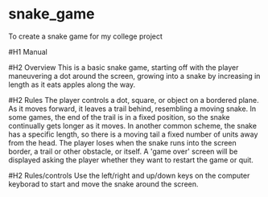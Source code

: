 # snake_game
To create a snake game for my college project

#H1 Manual

#H2 Overview
This is a basic snake game, starting off with the player maneuvering a dot around the screen, growing into a snake by increasing in length as it eats apples along the way.

#H2 Rules 
The player controls a dot, square, or object on a bordered plane. As it moves forward, it leaves a trail behind, resembling a moving snake. In some games, the end of the trail is in a fixed position, so the snake continually gets longer as it moves. In another common scheme, the snake has a specific length, so there is a moving tail a fixed number of units away from the head. The player loses when the snake runs into the screen border, a trail or other obstacle, or itself. A 'game over' screen will be displayed asking the player whether they want to restart the game or quit.


#H2 Rules/controls
Use the left/right and up/down keys on the computer keyborad to start and move the snake around the screen. 
